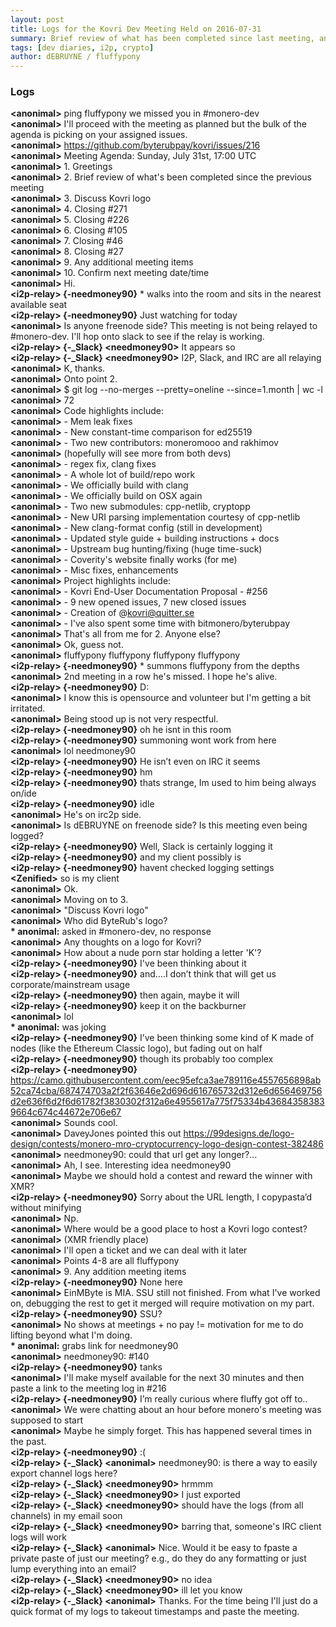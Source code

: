 ```yaml
---
layout: post
title: Logs for the Kovri Dev Meeting Held on 2016-07-31
summary: Brief review of what has been completed since last meeting, and Kovri Logo
tags: [dev diaries, i2p, crypto]
author: dEBRUYNE / fluffypony
---
```


### Logs

**\<anonimal>** ping fluffypony we missed you in #monero-dev  
**\<anonimal>** I'll proceed with the meeting as planned but the bulk of the agenda is picking on your assigned issues.  
**\<anonimal>** https://github.com/byterubpay/kovri/issues/216  
**\<anonimal>** Meeting Agenda: Sunday, July 31st, 17:00 UTC  
**\<anonimal>** 1. Greetings  
**\<anonimal>** 2. Brief review of what's been completed since the previous meeting  
**\<anonimal>** 3. Discuss Kovri logo  
**\<anonimal>** 4. Closing #271   
**\<anonimal>** 5. Closing #226   
**\<anonimal>** 6. Closing #105   
**\<anonimal>** 7. Closing #46   
**\<anonimal>** 8. Closing #27   
**\<anonimal>** 9. Any additional meeting items  
**\<anonimal>** 10. Confirm next meeting date/time  
**\<anonimal>** Hi.  
**\<i2p-relay> {-needmoney90}** * walks into the room and sits in the nearest available seat  
**\<i2p-relay> {-needmoney90}** Just watching for today  
**\<anonimal>** Is anyone freenode side? This meeting is not being relayed to #monero-dev. I'll hop onto slack to see if the relay is working.  
**\<i2p-relay> {-_Slack} \<needmoney90>** It appears so  
**\<i2p-relay> {-_Slack} \<needmoney90>** I2P, Slack, and IRC are all relaying  
**\<anonimal>** K, thanks.  
**\<anonimal>** Onto point 2.  
**\<anonimal>** $ git log --no-merges --pretty=oneline --since=1.month | wc -l  
**\<anonimal>** 72  
**\<anonimal>** Code highlights include:  
**\<anonimal>** - Mem leak fixes  
**\<anonimal>** - New constant-time comparison for ed25519  
**\<anonimal>** - Two new contributors: moneromooo and rakhimov  
**\<anonimal>** (hopefully will see more from both devs)  
**\<anonimal>** - regex fix, clang fixes  
**\<anonimal>** - A whole lot of build/repo work  
**\<anonimal>** - We officially build with clang  
**\<anonimal>** - We officially build on OSX again  
**\<anonimal>** - Two new submodules: cpp-netlib, cryptopp  
**\<anonimal>** - New URI parsing implementation courtesy of cpp-netlib  
**\<anonimal>** - New clang-format config (still in development)  
**\<anonimal>** - Updated style guide + building instructions + docs  
**\<anonimal>** - Upstream bug hunting/fixing (huge time-suck)  
**\<anonimal>** - Coverity's website finally works (for me)  
**\<anonimal>** - Misc fixes, enhancements  
**\<anonimal>** Project highlights include:  
**\<anonimal>** - Kovri End-User Documentation Proposal - #256  
**\<anonimal>** - 9 new opened issues, 7 new closed issues  
**\<anonimal>** - Creation of @kovri@quitter.se  
**\<anonimal>** - I've also spent some time with bitmonero/byterubpay  
**\<anonimal>** That's all from me for 2. Anyone else?  
**\<anonimal>** Ok, guess not.  
**\<anonimal>** fluffypony fluffypony fluffypony fluffypony   
**\<i2p-relay> {-needmoney90}** * summons fluffypony from the depths  
**\<anonimal>** 2nd meeting in a row he's missed. I hope he's alive.  
**\<i2p-relay> {-needmoney90}** D:  
**\<anonimal>** I know this is opensource and volunteer but I'm getting a bit irritated.  
**\<anonimal>** Being stood up is not very respectful.  
**\<i2p-relay> {-needmoney90}** oh he isnt in this room  
**\<i2p-relay> {-needmoney90}** summoning wont work from here  
**\<anonimal>** lol needmoney90  
**\<i2p-relay> {-needmoney90}** He isn’t even on IRC it seems  
**\<i2p-relay> {-needmoney90}** hm  
**\<i2p-relay> {-needmoney90}** thats strange, Im used to him being always on/ide  
**\<i2p-relay> {-needmoney90}** idle  
**\<anonimal>** He's on irc2p side.  
**\<anonimal>** Is dEBRUYNE on freenode side? Is this meeting even being logged?  
**\<i2p-relay> {-needmoney90}** Well, Slack is certainly logging it  
**\<i2p-relay> {-needmoney90}** and my client possibly is  
**\<i2p-relay> {-needmoney90}** havent checked logging settings  
**\<Zenified>** so is my client  
**\<anonimal>** Ok.  
**\<anonimal>** Moving on to 3.  
**\<anonimal>** "Discuss Kovri logo"  
**\<anonimal>** Who did ByteRub's logo?  
**\* anonimal:** asked in #monero-dev, no response  
**\<anonimal>** Any thoughts on a logo for Kovri?  
**\<anonimal>** How about a nude porn star holding a letter 'K'?  
**\<i2p-relay> {-needmoney90}** I've been thinking about it  
**\<i2p-relay> {-needmoney90}** and….I don’t think that will get us corporate/mainstream usage  
**\<i2p-relay> {-needmoney90}** then again, maybe it will  
**\<i2p-relay> {-needmoney90}** keep it on the backburner  
**\<anonimal>** lol  
**\* anonimal:** was joking  
**\<i2p-relay> {-needmoney90}** I’ve been thinking some kind of K made of nodes (like the Ethereum Classic logo), but fading out on half  
**\<i2p-relay> {-needmoney90}** though its probably too complex  
**\<i2p-relay> {-needmoney90}** https://camo.githubusercontent.com/eec95efca3ae789116e4557656898ab52ca74cba/687474703a2f2f63646e2d696d616765732d312e6d656469756d2e636f6d2f6d61782f3830302f312a6e4955617a775f75334b436843583839664c674c44672e706e67  
**\<anonimal>** Sounds cool.  
**\<anonimal>** DaveyJones pointed this out https://99designs.de/logo-design/contests/monero-mro-cryptocurrency-logo-design-contest-382486  
**\<anonimal>** needmoney90: could that url get any longer?...  
**\<anonimal>** Ah, I see. Interesting idea needmoney90  
**\<anonimal>** Maybe we should hold a contest and reward the winner with XMR?  
**\<i2p-relay> {-needmoney90}** Sorry about the URL length, I copypasta’d without minifying  
**\<anonimal>** Np.  
**\<anonimal>** Where would be a good place to host a Kovri logo contest?  
**\<anonimal>** (XMR friendly place)  
**\<anonimal>** I'll open a ticket and we can deal with it later  
**\<anonimal>** Points 4-8 are all fluffypony   
**\<anonimal>** 9. Any addition meeting items  
**\<i2p-relay> {-needmoney90}** None here  
**\<anonimal>** EinMByte is MIA. SSU still not finished. From what I've worked on, debugging the rest to get it merged will require motivation on my part.  
**\<i2p-relay> {-needmoney90}** SSU?  
**\<anonimal>** No shows at meetings + no pay != motivation for me to do lifting beyond what I'm doing.  
**\* anonimal:** grabs link for needmoney90  
**\<anonimal>** needmoney90: #140  
**\<i2p-relay> {-needmoney90}** tanks  
**\<anonimal>** I'll make myself available for the next 30 minutes and then paste a link to the meeting log in #216  
**\<i2p-relay> {-needmoney90}** I’m really curious where fluffy got off to..  
**\<anonimal>** We were chatting about an hour before monero's meeting was supposed to start  
**\<anonimal>** Maybe he simply forget. This has happened several times in the past.  
**\<i2p-relay> {-needmoney90}** :(  
**\<i2p-relay> {-_Slack} \<anonimal>** needmoney90: is there a way to easily export channel logs here?  
**\<i2p-relay> {-_Slack} \<needmoney90>** hrmmm  
**\<i2p-relay> {-_Slack} \<needmoney90>** I just exported  
**\<i2p-relay> {-_Slack} \<needmoney90>** should have the logs (from all channels) in my email soon  
**\<i2p-relay> {-_Slack} \<needmoney90>** barring that, someone's IRC client logs will work  
**\<i2p-relay> {-_Slack} \<anonimal>** Nice. Would it be easy to fpaste a private paste of just our meeting? e.g., do they do any formatting or just lump everything into an email?  
**\<i2p-relay> {-_Slack} \<needmoney90>** no idea  
**\<i2p-relay> {-_Slack} \<needmoney90>** ill let you know  
**\<i2p-relay> {-_Slack} \<anonimal>** Thanks. For the time being I'll just do a quick format of my logs to takeout timestamps and paste the meeting.  
